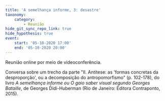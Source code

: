 ```yaml
---
title: 'A semelhança informe, 3: desastre'
taxonomy:
    category:
        - Reunião
hide_git_sync_repo_link: true
hide_hypothesis: true
event:
    start: '05-10-2020 17:00'
    end: '05-10-2020 20:00'
---
```


Reunião online por meio de videoconferência.

Conversa sobre um trecho da parte "II. Antítese: as 'formas concretas da desproporção', ou a decomposição do antropomorfismo" (p. 102-178), do livro _A semelhança informe ou O gaio saber visual segundo Georges Bataille_, de Georges Didi-Huberman (Rio de Janeiro: Editora Contraponto, 2015).